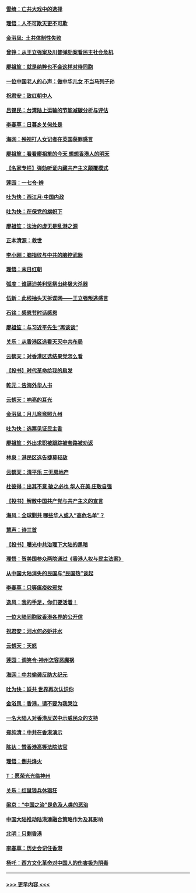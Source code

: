 #### [雪绮：亡共大戏中的选择](../pages/nsc993/n11699922.md?t=12050001) 
#### [理悟：人不可欺天更不可欺](../pages/nsc993/n11699657.md?t=12050001) 
#### [金浴凤:  土共体制性失败](../pages/nsc993/n11699361.md?t=12050001) 
#### [曾铮：从王立强案及川普弹劾案看民主社会危机](../pages/nsc993/n11699318.md?t=12050001) 
#### [廖祖笙：就是纳粹也不会这样对待同胞](../pages/nsc993/n11697658.md?t=12050001) 
#### [一位中国老人的心声：做中华儿女 不当马列子孙](../pages/nsc993/n11697525.md?t=12050001) 
#### [祝君安：致红朝中人](../pages/nsc993/n11697518.md?t=12050001) 
#### [吕锡民：台湾陆上运输的节能减碳分析与评估](../pages/nsc993/n11694983.md?t=12050001) 
#### [李春草：日暮乡关何处是](../pages/nsc993/n11694805.md?t=12050001) 
#### [海网：殃视打人女记者在英国获罪感言](../pages/nsc993/n11693832.md?t=12050001) 
#### [廖祖笙：看看廖祖笙的今天 想想香港人的明天](../pages/nsc993/n11693707.md?t=12050001) 
#### [【名家专栏】弹劾听证内藏共产主义颠覆模式](../pages/nsc993/n11693563.md?t=12050001) 
#### [莲园：一七令‧辨](../pages/nsc993/n11692558.md?t=12050001) 
#### [吐为快：西江月·中国内政](../pages/nsc993/n11692071.md?t=12050001) 
#### [吐为快：在保党的旗帜下](../pages/nsc993/n11691188.md?t=12050001) 
#### [廖祖笙：法治的虚无是乱港之源](../pages/nsc993/n11690605.md?t=12050001) 
#### [正本清源：救世](../pages/nsc993/n11689134.md?t=12050001) 
#### [李小刚：脑指纹与中共的脑控武器](../pages/nsc993/n11688900.md?t=12050001) 
#### [理悟：末日红朝](../pages/nsc993/n11688829.md?t=12050001) 
#### [弧度：谁逼迫美利坚祭出终极大杀器](../pages/nsc993/n11688735.md?t=12050001) 
#### [伍新：此线抽头天拆谍网——王立强叛逃感言](../pages/nsc993/n11687981.md?t=12050001) 
#### [石铭：感恩节时话感恩](../pages/nsc993/n11687568.md?t=12050001) 
#### [廖祖笙：与习近平先生“再谈谈”](../pages/nsc993/n11687005.md?t=12050001) 
#### [关乐：从香港区选看天灭中共布局](../pages/nsc993/n11686647.md?t=12050001) 
#### [云鹤天：对香港区选结果党怎么看](../pages/nsc993/n11686216.md?t=12050001) 
#### [【投书】时代革命给我的启发](../pages/nsc993/n11684287.md?t=12050001) 
#### [乾元：告海外华人书](../pages/nsc993/n11684044.md?t=12050001) 
#### [云鹤天：响亮的耳光](../pages/nsc993/n11684254.md?t=12050001) 
#### [金浴凤：月儿弯弯照九州](../pages/nsc993/n11684231.md?t=12050001) 
#### [吐为快：选票见证民主香](../pages/nsc993/n11684206.md?t=12050001) 
#### [廖祖笙：外出求职被跟踪被套路被劝返](../pages/nsc993/n11683874.md?t=12050001) 
#### [林泉：港民区选告捷莫轻敌](../pages/nsc993/n11683930.md?t=12050001) 
#### [云鹤天：清平乐 三无房地产](../pages/nsc993/n11681521.md?t=12050001) 
#### [杜彼得：出其不意 破之必也 华人在美 庄敬自强](../pages/nsc993/n11679554.md?t=12050001) 
#### [【投书】解散中国共产党与共产主义的宣言](../pages/nsc993/n11679177.md?t=12050001) 
#### [海风：全球剿共 哪些华人或入“高危名单”？](../pages/nsc993/n11678617.md?t=12050001) 
#### [慧声：诗三首](../pages/nsc993/n11678848.md?t=12050001) 
#### [【投书】曝光中共治理下大陆的黑暗](../pages/nsc993/n11678674.md?t=12050001) 
#### [理悟：贺美国参众两院通过《香港人权与民主法案》](../pages/nsc993/n11678104.md?t=12050001) 
#### [从中国大陆消失的民国与“民国热”谈起](../pages/nsc993/n11678075.md?t=12050001) 
#### [李春草：只等瘟疫收邪党](../pages/nsc993/n11677308.md?t=12050001) 
#### [逸风：我的手足，你们要活着！](../pages/nsc993/n11676352.md?t=12050001) 
#### [一位大陆同胞致香港各界的公开信](../pages/nsc993/n11675761.md?t=12050001) 
#### [祝君安：河水何必妒井水](../pages/nsc993/n11675746.md?t=12050001) 
#### [云鹤天：天怒](../pages/nsc993/n11675718.md?t=12050001) 
#### [莲园：调笑令‧神州怎容恶魔祸](../pages/nsc993/n11675648.md?t=12050001) 
#### [海网：中共偷袭反助大纪元](../pages/nsc993/n11673515.md?t=12050001) 
#### [吐为快：妖共 世界再次认识你](../pages/nsc993/n11673506.md?t=12050001) 
#### [金浴凤：香港，请不要为我哭泣](../pages/nsc993/n11673248.md?t=12050001) 
#### [一名大陆人对香港反送中示威民众的支持](../pages/nsc993/n11672615.md?t=12050001) 
#### [郑纯清：中共在香港演示](../pages/nsc993/n11670539.md?t=12050001) 
#### [陈达：赞香港高等法院法官](../pages/nsc993/n11669542.md?t=12050001) 
#### [理悟：倒共烽火](../pages/nsc993/n11668844.md?t=12050001) 
#### [T：愿荣光光临神州](../pages/nsc993/n11668421.md?t=12050001) 
#### [关乐：红鼠狼兵休猖狂](../pages/nsc993/n11668378.md?t=12050001) 
#### [梁京：“中国之治”是危及人类的恶治](../pages/nsc993/n11668328.md?t=12050001) 
#### [中国大陆推动陆港澳融合策略作为及其影响](../pages/nsc993/n11668157.md?t=12050001) 
#### [北明：只剩香港](../pages/nsc993/n11668002.md?t=12050001) 
#### [李春草：历史会记住香港](../pages/nsc993/n11667927.md?t=12050001) 
#### [杨吒：西方文化革命对中国人的伤害极为阴毒](../pages/nsc993/n11664521.md?t=12050001) 

----
#### [ >>> 更早内容 <<< ](../indexes/nsc993-earlier.md)
